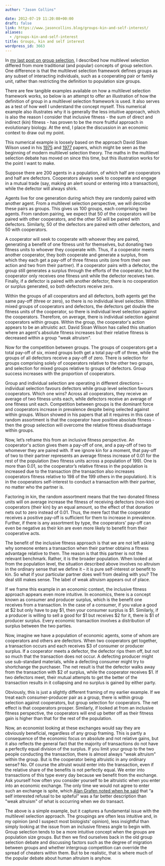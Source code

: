 ```yaml
---
author: "Jason Collins"

date: 2012-07-19 11:20:08+00:00
draft: false
link: https://www.jasoncollins.blog/groups-kin-and-self-interest/
aliases:
  - /groups-kin-and-self-interest
title: Groups, kin and self interest
wordpress_id: 3663
---
```


In [my last post on group selection](https://www.jasoncollins.blog/what-is-multilevel-selection/), I described how multilevel selection differed from more traditional (and popular) concepts of group selection. One difference is that the multilevel selection framework defines groups as any subset of interacting individuals, such as a cooperating pair or family unit, rather than restricting the definition to population size groups.

There are few tangible examples available on how a multilevel selection framework works, so below is an attempt to offer an illustration of how the definition of group in a multilevel selection framework is used. It also serves as a test of how well I understand the concept myself. This numerical example also illustrates why it is generally the less intuitive approach, which is also the reason I consider that inclusive fitness - the sum of direct and indirect (kin) fitness - has proven to be the more fruitful approach in evolutionary biology. At the end, I place the discussion in an economic context to draw out my point.

This numerical example is loosely based on the approach David Sloan Wilson used in his [1975](http://www.pnas.org/content/72/1/143.full.pdf) and [1977](http://www.jstor.org/stable/2459987) papers, which might be seen as the beginning of modern multilevel selection theory. The maths in the multilevel selection debate has moved on since this time, but this illustration works for the point I want to make.

Suppose there are 200 agents in a population, of which half are cooperators and half are defectors. Cooperators always seek to cooperate and engage in a mutual trade (say, making an alert sound or entering into a transaction), while the defector will always shirk.

Agents live for one generation during which they are randomly paired with another agent. From a multilevel selection perspective, we will describe these pairs as groups. This gives us 100 groups, each comprising two agents. From random pairing, we expect that 50 of the cooperators will be paired with other cooperators, and the other 50 will be paired with defectors. Similarly, 50 of the defectors are paired with other defectors, and 50 with cooperators.

A cooperator will seek to cooperate with whoever they are paired, generating a benefit of one fitness unit for themselves, but donating two fitness units to whoever they cooperate with. Thus, if a cooperator meets another cooperator, they both cooperate and generate a surplus, from which they each get a pay-off of three fitness units (one from their own action and two from their partner). If a cooperator pairs with a defector, the group still generates a surplus through the efforts of the cooperator, but the cooperator only receives one fitness unit while the defector receives two. Finally, if a defector is paired with another defector, there is no cooperation or surplus generated, so both defectors receive zero.

Within the groups of all cooperators and all defectors, both agents get the same pay-off (three or zero), so there is no individual level selection. Within mixed groups of cooperators and defectors, the defectors get double the fitness units of the cooperator, so there is individual level selection against the cooperators. Therefore, on average, there is individual selection against cooperators within groups. Within the group, the cooperator's action appears to be an altruistic act. David Sloan Wilson has called this situation where an agent's absolute fitness increases but their relative fitness is decreased within a group "weak altruism".

Now for the competition between groups. The groups of cooperators get a total pay-off of six, mixed groups both get a total pay-off of three, while the groups of all defectors receive a pay-off of zero. There is selection for groups comprising solely of cooperators relative to the other two groups, and selection for mixed groups relative to groups of defectors. Group success increases with the proportion of cooperators.

Group and individual selection are operating in different directions – individual selection favours defectors while group level selection favours cooperators. Which one wins? Across all cooperators, they receive an average of two fitness units each, while defectors receive an average of one fitness unit each. Competition between groups is the dominant force and cooperators increase in prevalence despite being selected against within groups. Wilson showed in his papers that all it requires in this case of random assortment is that the cooperator have positive absolute fitness - then the group selection will overcome the relative fitness disadvantage within groups.

Now, let’s reframe this from an inclusive fitness perspective. An cooperator's action gives them a pay-off of one, and a pay-off of two to whomever they are paired with. If we ignore kin for a moment, that pay-off of two to their partner represents an average fitness increase of 0.01 for the rest of the population (two fitness units across a population of 199). One is more than 0.01, so the cooperator’s relative fitness in the population is increased due to the transaction (the transaction also increases cooperators fitness relative to 198 of the 199 others in the population). It is in the cooperators self-interest to conduct a transaction with their partner, no matter who the partner is.

Factoring in kin, the random assortment means that the two donated fitness units will on average increase the fitness of receiving defectors (non-kin) or cooperators (their kin) by an equal amount, so the effect of that donation nets out to zero instead of 0.01. Thus, the mere fact that the cooperator receives a positive pay-off is sufficient for them to increase in prevalence. Further, if there is any assortment by type, the cooperators' pay-off can even be negative as their kin are even more likely to benefit from their cooperative acts.

The benefit of the inclusive fitness approach is that we are not left asking why someone enters a transaction when their partner obtains a fitness advantage relative to them. The reason is that this partner is not the relevant benchmark. Rather, it is the broader population. When looked at from the population level, the situation described above involves no altruism in the ordinary sense that we define it – it is pure self-interest or benefit to kin. So what if your particular partner does well from dealing with you? The deal still makes sense. The label of weak altruism appears out of place.

If we frame this example in an economic context, the inclusive fitness approach appears even more intuitive. In economics, there is a concept known as consumer and producer surplus, which is the benefit one receives from a transaction. In the case of a consumer, if you value a good at $2 but only have to pay $1, then your consumer surplus is $1. Similarly, if a producer is willing to sell a good for $1 but receives $2 for it, there is $1 of producer surplus. Every economic transaction involves a distribution of surplus between the two parties.

Now, imagine we have a population of economic agents, some of whom are cooperators and others are defectors. When two cooperators get together, a transaction occurs and each receives $3 of consumer or producer surplus. If a cooperator meets a defector, the defector rips them off, but not so much that the transaction does not occur. A defecting producer might use sub-standard materials, while a defecting consumer might try to shortchange the purchaser. The net result is that the defector walks away from the transaction with $2 of surplus, while the cooperator receives $1. If two defectors meet, their mutual attempts to get the better of the transaction results in it collapsing and no surplus is gained by either party.

Obviously, this is just a slightly different framing of my earlier example. If we treat each consumer-producer pair as a group, there is within group selection against cooperators, but group selection for cooperators. The net effect is that cooperators prosper. Similarly, if looked at from an inclusive fitness perspective, the cooperators will end up better off as their fitness gain is higher than that for the rest of the population.

Now, an economist looking at these exchanges would say they are obviously beneficial, regardless of any group framing. This is partly a consequence of the economic focus on absolute and not relative gains, but it also reflects the general fact that the majority of transactions do not have a perfectly equal division of the surplus. If you limit your group to the two people conducting the transaction, there is almost always "weak altruism" within the group. But is the cooperator being altruistic in any ordinary sense? No. Of course the altruist would enter into the transaction, even if the relative share of the benefits is not perfectly equal. We enter into transactions of this type every day because we benefit from the exchange. Ask yourself how often you consider yourself to be altruistic when you enter into an economic exchange. The only time we would not agree to enter such an exchange is spite, which [Alan Grafen noted when he said](http://users.ox.ac.uk/~grafen/cv/KandD2ed.pdf) that “a self interested refusal to be spiteful" was a far better description than "weak altruism" of what is occurring when we do transact.

The above is a simple example, but it captures a fundamental issue with the multilevel selection approach. The groupings are often less intuitive and, in my opinion (and I suspect most biologists' opinion), less insightful than simply looking at the issue from an inclusive fitness angle to begin with. Group selection tends to be a more intuitive concept when the groups are population size groups. But then we find ourselves back in the old group selection debate and discussing factors such as the degree of migration between groups and whether intergroup competition can override the spread of cheaters within them. But to be realistic, that is where much of the popular debate about human altruism is anyhow.
